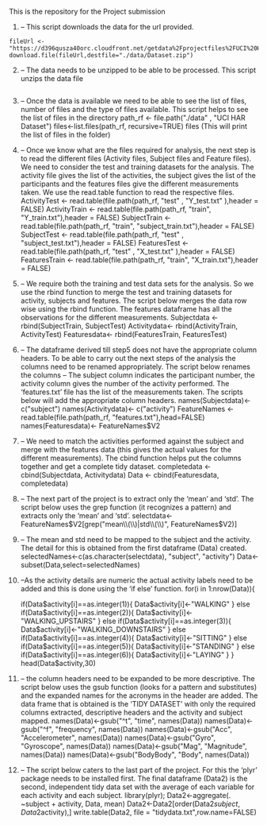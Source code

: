 This is the repository for the Project submission

1. – This script downloads the data for the url provided.
```if(!file.exists("./data")){dir.create("./data")}
fileUrl <- "https://d396qusza40orc.cloudfront.net/getdata%2Fprojectfiles%2FUCI%20HAR%20Dataset.zip"
download.file(fileUrl,destfile="./data/Dataset.zip")
```
2. – The data needs to be unzipped to be able to be processed. This script unzips the data file
```unzip(zipfile="./data/Dataset.zip",exdir="./data")
```
3. – Once the data is available we need to be able to see the list of files, number of files and the type of files available. This script helps to see the list of files in the directory
path_rf <- file.path("./data" , "UCI HAR Dataset")
files<-list.files(path_rf, recursive=TRUE)
files (This will print the list of files in the folder)

4. – Once we know what are the files required for analysis, the next step is to read the different files (Activity files, Subject files and Feature files). We need to consider the test and training datasets for the analysis.  The activity file gives the list of the activities, the subject gives the list of the participants and the features files give the different measurements taken. We use the read.table function to read the respective files. 
ActivityTest  <- read.table(file.path(path_rf, "test" , "Y_test.txt" ),header = FALSE)
ActivityTrain <- read.table(file.path(path_rf, "train", "Y_train.txt"),header = FALSE)
SubjectTrain <- read.table(file.path(path_rf, "train", "subject_train.txt"),header = FALSE)
SubjectTest  <- read.table(file.path(path_rf, "test" , "subject_test.txt"),header = FALSE)
FeaturesTest  <- read.table(file.path(path_rf, "test" , "X_test.txt" ),header = FALSE)
FeaturesTrain <- read.table(file.path(path_rf, "train", "X_train.txt"),header = FALSE)

5. – We require both the training and test data sets for the analysis. So we use the rbind function to merge the test and training datasets for activity, subjects and features. The script below merges the data row wise using the rbind function. The features dataframe has all the observations for the different measurements.
Subjectdata <- rbind(SubjectTrain, SubjectTest)
Activitydata<- rbind(ActivityTrain, ActivityTest)
Featuresdata<- rbind(FeaturesTrain, FeaturesTest)

6. – The dataframe derived till step5 does not have the appropriate column headers. To be able to carry out the next steps of the analysis the columns need to be renamed appropriately. The script below renames the columns – The subject column indicates the participant number, the activity column gives the number of the activity performed. The ‘features.txt’ file has the list of the measurements taken. The scripts below will add the appropriate column headers.
names(Subjectdata)<-c("subject")
names(Activitydata)<- c("activity")
FeatureNames <- read.table(file.path(path_rf, "features.txt"),head=FALSE)
names(Featuresdata)<- FeatureNames$V2

7. – We need to match the activities performed against the subject and merge with the features data (this gives the actual values for the different measurements). The cbind function helps put the columns together and get a complete tidy dataset.
completedata <- cbind(Subjectdata, Activitydata)
Data <- cbind(Featuresdata, completedata)

8. – The next part of the project is to extract only the ‘mean’ and ‘std’. The script below uses the grep function (it recognizes a pattern) and extracts only the ‘mean’ and ‘std’. 
selectdata<-FeatureNames$V2[grep("mean\\(\\)|std\\(\\)", FeatureNames$V2)]

9. – The mean and std need to be mapped to the subject and the activity. The detail for this is obtained from the first dataframe (Data) created.  
selectedNames<-c(as.character(selectdata), "subject", "activity")
Data<-subset(Data,select=selectedNames)

10. –As the activity details are numeric the actual activity labels need to be added and this is done using the ‘if else’ function. 
for(i in 1:nrow(Data)){
    
    if(Data$activity[i]==as.integer(1)){
        Data$activity[i]<-"WALKING"
    }
    else if(Data$activity[i]==as.integer(2)){
        Data$activity[i]<-"WALKING_UPSTAIRS"
    }
    else if(Data$activity[i]==as.integer(3)){
        Data$activity[i]<-"WALKING_DOWNSTAIRS"
    }
    else if(Data$activity[i]==as.integer(4)){
        Data$activity[i]<-"SITTING"
    }
    else if(Data$activity[i]==as.integer(5)){
        Data$activity[i]<-"STANDING"
    }
    else if(Data$activity[i]==as.integer(6)){
        Data$activity[i]<-"LAYING"
    }
}
head(Data$activity,30)    

11. – the column headers need to be expanded to be more descriptive. The script below uses the gsub function (looks for a pattern and substitutes) and the expanded names for the acronyms in the header are added. The data frame that is obtained is the ‘TIDY DATASET’ with only the required columns extracted, descriptive headers and the activity and subject mapped.
names(Data)<-gsub("^t", "time", names(Data))
names(Data)<-gsub("^f", "frequency", names(Data))
names(Data)<-gsub("Acc", "Accelerometer", names(Data))
names(Data)<-gsub("Gyro", "Gyroscope", names(Data))
names(Data)<-gsub("Mag", "Magnitude", names(Data))
names(Data)<-gsub("BodyBody", "Body", names(Data))

12. – The script below caters to the last part of the project. For this the ‘plyr’ package needs to be installed first. The final dataframe (Data2) is the second, independent tidy data set with the average of each variable for each activity and each subject.
library(plyr);
Data2<-aggregate(. ~subject + activity, Data, mean)
Data2<-Data2[order(Data2$subject,Data2$activity),]
write.table(Data2, file = "tidydata.txt",row.name=FALSE)
